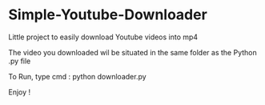 # Simple-Youtube-Downloader

Little project to easily download Youtube videos into mp4

The video you downloaded wil be situated in the same folder as the Python .py file

To Run, type cmd : python downloader.py

Enjoy !
